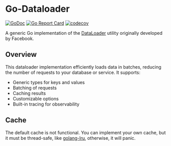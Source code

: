 # Go-Dataloader

[![GoDoc](https://godoc.org/github.com/0x726f6f6b6965/go-dataloader?status.svg)](https://godoc.org/github.com/0x726f6f6b6965/go-dataloader)
[![Go Report Card](https://goreportcard.com/badge/github.com/0x726f6f6b6965/go-dataloader)](https://goreportcard.com/report/github.com/0x726f6f6b6965/go-dataloader)
[![codecov](https://codecov.io/gh/0x726f6f6b6965/go-dataloader/branch/main/graph/badge.svg)](https://codecov.io/gh/0x726f6f6b6965/go-dataloader)

A generic Go implementation of the [DataLoader](https://github.com/graphql/dataloader) utility originally developed by Facebook.

## Overview

This dataloader implementation efficiently loads data in batches, reducing the number of requests to your database or service. It supports:

- Generic types for keys and values
- Batching of requests
- Caching results
- Customizable options
- Built-in tracing for observability

## Cache

The default cache is not functional. You can implement your own cache, but it must be thread-safe, like [golang-lru](https://github.com/hashicorp/golang-lru), otherwise, it will panic.
